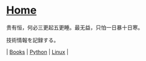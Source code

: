 <!-- Begin Jekyll SEO tag v2.6.1 -->
<title>Home | Home</title>
<meta name="generator" content="Jekyll v3.8.7" />
<meta property="og:title" content="Home" />
<meta property="og:locale" content="en_US" />
<link rel="canonical" href="https://shinkoryo.github.io/" />
<meta property="og:url" content="https://shinkoryo.github.io/" />
<meta property="og:site_name" content="shinkoryo.github.io" />
<script type="application/ld+json">
{"@type":"WebSite","headline":"Home","url":"https://shinkoryo.github.io/","name":"shinkoryo.github.io","@context":"https://schema.org"}</script>
<!-- End Jekyll SEO tag -->

# [Home](https://shinkoryo.github.io)

贵有恒，何必三更起五更睡。最无益，只怕一日暴十日寒。

技術情報を記録する。

| [Books](./book/books_index.md) | [Python](./python/python_index.md) | [Linux](./linux/linux_index.md) |

